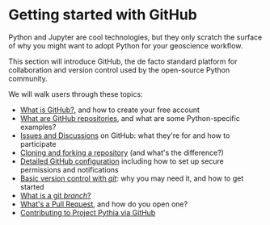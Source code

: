 # Getting started with GitHub

Python and Jupyter are cool technologies, but they only scratch the surface of why you might want to adopt Python for your geoscience workflow.

This section will introduce GitHub, the de facto standard platform for collaboration and version control used by the open-source Python community.

We will walk users through these topics:

- [What is GitHub?](github/what-is-github), and how to create your free account
- [What are GitHub repositories](github/github-repos), and what are some Python-specific examples?
- [Issues and Discussions](github/github-issues) on GitHub: what they're for and how to participate
- [Cloning and forking a repository](github/github-cloning-forking) (and what's the difference?)
- [Detailed GitHub configuration](github/github-advanced) including how to set up secure permissions and notifications
- [Basic version control with _git_](github/basic-git): why you may need it, and how to get started
- [What is a git _branch_?](github/git-branches)
- [What's a Pull Request](github/github-pull-request), and how do you open one?
- [Contributing to Project Pythia via GitHub](github/contribute-to-pythia)
